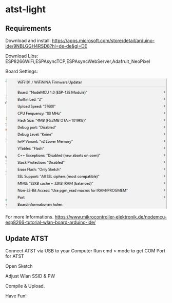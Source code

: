 # atst-light

## Requirements

Download and install:
https://apps.microsoft.com/store/detail/arduino-ide/9NBLGGH4RSD8?hl=de-de&gl=DE

Download Libs:
ESP8266WiFi,ESPAsyncTCP,ESPAsyncWebServer,Adafruit_NeoPixel

Board Settings:

![](https://github.com/pyrrrrr/atst-light/blob/main/board.JPG)


For more Informations.
https://www.mikrocontroller-elektronik.de/nodemcu-esp8266-tutorial-wlan-board-arduino-ide/

## Update ATST

Connect ATST via USB to your Computer
Run cmd > mode to get COM Port for ATST

Open Sketch

Adjust Wlan SSID & PW

Compile & Upload.

Have Fun!
